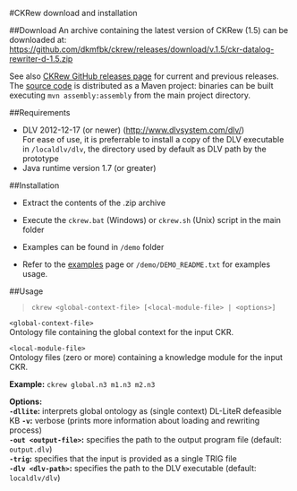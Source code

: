 #CKRew download and installation

##Download
An archive containing the latest version of CKRew (1.5) can be downloaded at:  
https://github.com/dkmfbk/ckrew/releases/download/v.1.5/ckr-datalog-rewriter-d-1.5.zip

See also [CKRew GitHub releases page](https://github.com/dkmfbk/ckrew/releases) for current and previous releases.  
The [source code](https://github.com/dkmfbk/ckrew) is distributed as a Maven project: binaries can be built executing `mvn assembly:assembly` from the main project directory.

##Requirements

- DLV 2012-12-17 (or newer) (http://www.dlvsystem.com/dlv/)  
  For ease of use, it is preferrable to install a copy of the DLV executable in 
  `/localdlv/dlv`, the directory used by default as DLV path by the prototype
- Java runtime version 1.7 (or greater)

##Installation

- Extract the contents of the .zip archive
- Execute the `ckrew.bat` (Windows) or `ckrew.sh` (Unix) script in the main folder  
   
- Examples can be found in `/demo` folder
- Refer to the [examples](demos.html) page or `/demo/DEMO_README.txt` for examples usage.

##Usage

> `ckrew <global-context-file> [<local-module-file> | <options>]`

`<global-context-file>`  
  Ontology file containing the global context for the input CKR.

`<local-module-file>`  
  Ontology files (zero or more) containing a knowledge module for the input CKR.

**Example:** `ckrew global.n3 m1.n3 m2.n3`  

**Options:**  
 **`-dllite`:** interprets global ontology as (single context) DL-LiteR defeasible KB
 **`-v`:** verbose (prints more information about loading and rewriting process)  
 **`-out <output-file>`:** specifies the path to the output program file (default: `output.dlv`)  
 **`-trig`:** specifies that the input is provided as a single TRIG file   
 **`-dlv <dlv-path>`:** specifies the path to the DLV executable (default: `localdlv/dlv`)  

